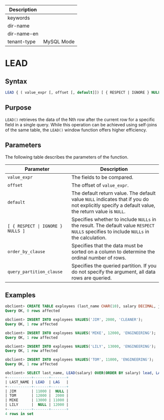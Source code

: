 | Description   |                 |
|---------------|-----------------|
| keywords      |                 |
| dir-name      |                 |
| dir-name-en   |                 |
| tenant-type   | MySQL Mode      |

# LEAD

## Syntax

```sql
LEAD { ( value_expr [, offset [, default]]) [ { RESPECT | IGNORE } NULLS ] | ( value_expr [ { RESPECT | IGNORE } NULLS ] [, offset [, default]] )} OVER ([ query_partition_clause ] order_by_clause)
```

## Purpose

`LEAD()` retrieves the data of the Nth row after the current row for a specific field in a single query. While this operation can be achieved using self-joins of the same table, the `LEAD()` window function offers higher efficiency.

## Parameters

The following table describes the parameters of the function.

| Parameter | Description |
|----------------------------------|-------------------------------------------------------------------------------|
| `value_expr` | The fields to be compared. |
| `offset` | The offset of `value_expr`. |
| `default` | The default return value. The default value `NULL` indicates that if you do not explicitly specify a default value, the return value is `NULL`.  |
| `[ { RESPECT \| IGNORE } NULLS ]` | Specifies whether to include `NULLs` in the result. The default value `RESPECT NULLS` specifies to include `NULLs` in the calculation.  |
| `order_by_clause` | Specifies that the data must be sorted on a column to determine the ordinal number of rows.  |
| `query_partition_clause` | Specifies the queried partition. If you do not specify the argument, all data rows are queried.  |

## Examples

```sql
obclient> CREATE TABLE exployees (last_name CHAR(10), salary DECIMAL, job_id CHAR(32));
Query OK, 0 rows affected

obclient> INSERT INTO exployees VALUES('JIM', 2000, 'CLEANER');
Query OK, 1 row affected

obclient> INSERT INTO exployees VALUES('MIKE', 12000, 'ENGINEERING');
Query OK, 1 row affected

obclient> INSERT INTO exployees VALUES('LILY', 13000, 'ENGINEERING');
Query OK, 1 row affected

obclient> INSERT INTO exployees VALUES('TOM', 11000, 'ENGINEERING');
Query OK, 1 row affected

obclient> SELECT last_name, LEAD(salary) OVER(ORDER BY salary) lead, LAG(salary) OVER(ORDER BY salary) lag FROM exployees;
+-----------+-------+-------+
| LAST_NAME | LEAD  | LAG   |
+-----------+-------+-------+
| JIM       | 11000 |  NULL |
| TOM       | 12000 |  2000 |
| MIKE      | 13000 | 11000 |
| LILY      |  NULL | 12000 |
+-----------+-------+-------+
4 rows in set
```
